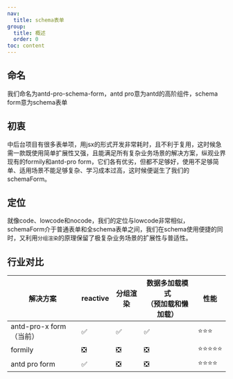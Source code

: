 ```yaml
---
nav:
  title: schema表单
group:
  title: 概述
  order: 0
toc: content
---
```


## 命名
我们命名为antd-pro-schema-form，antd pro意为antd的高阶组件，schema form意为schema表单

## 初衷
中后台项目有很多表单项，用jsx的形式开发非常耗时，且不利于复用，这时候急需一款既使用简单扩展性又强，且能满足所有复杂业务场景的解决方案，纵观业界现有的formily和antd-pro form，它们各有优劣，但都不足够好，使用不足够简单、适用场景不能足够复杂、学习成本过高，这时候便诞生了我们的schemaForm。

## 定位
就像code、lowcode和nocode，我们的定位与lowcode非常相似，schemaForm介于普通表单和全schema表单之间，我们在schema使用便捷的同时，又利用`分组渲染`的原理保留了极复杂业务场景的扩展性与普适性。

## 行业对比

| 解决方案 | reactive | 分组渲染 | 数据多加载模式<br/>（预加载和懒加载） | 性能 | 
| ----- | ------ | --- | -- | -- |
| antd-pro-x form（当前） | ✅ | ✅ | ✅ | ⭐️⭐️⭐️ |
| formily | ❎ | ❎ | ❎ | ⭐️⭐️⭐️⭐️⭐️ |
| antd pro form | ✅ | ❎ | ❎ | ⭐️⭐️⭐️⭐️ |
